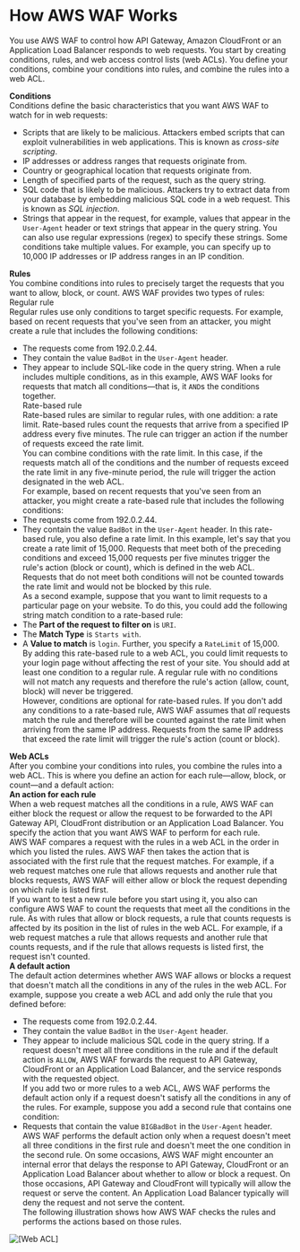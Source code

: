 # How AWS WAF Works<a name="how-aws-waf-works"></a>

You use AWS WAF to control how API Gateway, Amazon CloudFront or an Application Load Balancer responds to web requests\. You start by creating conditions, rules, and web access control lists \(web ACLs\)\. You define your conditions, combine your conditions into rules, and combine the rules into a web ACL\.

**Conditions**  
Conditions define the basic characteristics that you want AWS WAF to watch for in web requests:  
+ Scripts that are likely to be malicious\. Attackers embed scripts that can exploit vulnerabilities in web applications\. This is known as *cross\-site scripting*\.
+ IP addresses or address ranges that requests originate from\.
+ Country or geographical location that requests originate from\.
+ Length of specified parts of the request, such as the query string\.
+ SQL code that is likely to be malicious\. Attackers try to extract data from your database by embedding malicious SQL code in a web request\. This is known as *SQL injection*\.
+ Strings that appear in the request, for example, values that appear in the `User-Agent` header or text strings that appear in the query string\. You can also use regular expressions \(regex\) to specify these strings\.
Some conditions take multiple values\. For example, you can specify up to 10,000 IP addresses or IP address ranges in an IP condition\.

**Rules**  
You combine conditions into rules to precisely target the requests that you want to allow, block, or count\. AWS WAF provides two types of rules:    
Regular rule  
Regular rules use only conditions to target specific requests\. For example, based on recent requests that you've seen from an attacker, you might create a rule that includes the following conditions:   
+ The requests come from 192\.0\.2\.44\.
+ They contain the value `BadBot` in the `User-Agent` header\.
+ They appear to include SQL\-like code in the query string\.
When a rule includes multiple conditions, as in this example, AWS WAF looks for requests that match all conditions—that is, it `AND`s the conditions together\.   
Rate\-based rule  
Rate\-based rules are similar to regular rules, with one addition: a rate limit\. Rate\-based rules count the requests that arrive from a specified IP address every five minutes\. The rule can trigger an action if the number of requests exceed the rate limit\.  
You can combine conditions with the rate limit\. In this case, if the requests match all of the conditions and the number of requests exceed the rate limit in any five\-minute period, the rule will trigger the action designated in the web ACL\.  
For example, based on recent requests that you've seen from an attacker, you might create a rate\-based rule that includes the following conditions:   
+ The requests come from 192\.0\.2\.44\.
+ They contain the value `BadBot` in the `User-Agent` header\.
In this rate\-based rule, you also define a rate limit\. In this example, let's say that you create a rate limit of 15,000\. Requests that meet both of the preceding conditions and exceed 15,000 requests per five minutes trigger the rule's action \(block or count\), which is defined in the web ACL\.  
Requests that do not meet both conditions will not be counted towards the rate limit and would not be blocked by this rule\.  
As a second example, suppose that you want to limit requests to a particular page on your website\. To do this, you could add the following string match condition to a rate\-based rule:  
+ The **Part of the request to filter on** is `URI`\.
+ The **Match Type** is `Starts with`\. 
+ A **Value to match** is `login`\. 
Further, you specify a `RateLimit` of 15,000\.  
By adding this rate\-based rule to a web ACL, you could limit requests to your login page without affecting the rest of your site\.
You should add at least one condition to a regular rule\. A regular rule with no conditions will not match any requests and therefore the rule's action \(allow, count, block\) will never be triggered\.   
However, conditions are optional for rate\-based rules\. If you don't add any conditions to a rate\-based rule, AWS WAF assumes that *all* requests match the rule and therefore will be counted against the rate limit when arriving from the same IP address\. Requests from the same IP address that exceed the rate limit will trigger the rule's action \(count or block\)\. 

**Web ACLs**  
After you combine your conditions into rules, you combine the rules into a web ACL\. This is where you define an action for each rule—allow, block, or count—and a default action:    
**An action for each rule**  
When a web request matches all the conditions in a rule, AWS WAF can either block the request or allow the request to be forwarded to the API Gateway API, CloudFront distribution or an Application Load Balancer\. You specify the action that you want AWS WAF to perform for each rule\.  
AWS WAF compares a request with the rules in a web ACL in the order in which you listed the rules\. AWS WAF then takes the action that is associated with the first rule that the request matches\. For example, if a web request matches one rule that allows requests and another rule that blocks requests, AWS WAF will either allow or block the request depending on which rule is listed first\.  
If you want to test a new rule before you start using it, you also can configure AWS WAF to count the requests that meet all the conditions in the rule\. As with rules that allow or block requests, a rule that counts requests is affected by its position in the list of rules in the web ACL\. For example, if a web request matches a rule that allows requests and another rule that counts requests, and if the rule that allows requests is listed first, the request isn't counted\.   
**A default action**  
The default action determines whether AWS WAF allows or blocks a request that doesn't match all the conditions in any of the rules in the web ACL\. For example, suppose you create a web ACL and add only the rule that you defined before:  
+ The requests come from 192\.0\.2\.44\.
+ They contain the value `BadBot` in the `User-Agent` header\.
+ They appear to include malicious SQL code in the query string\.
If a request doesn't meet all three conditions in the rule and if the default action is `ALLOW`, AWS WAF forwards the request to API Gateway, CloudFront or an Application Load Balancer, and the service responds with the requested object\.  
If you add two or more rules to a web ACL, AWS WAF performs the default action only if a request doesn't satisfy all the conditions in any of the rules\. For example, suppose you add a second rule that contains one condition:  
+ Requests that contain the value `BIGBadBot` in the `User-Agent` header\.
AWS WAF performs the default action only when a request doesn't meet all three conditions in the first rule and doesn't meet the one condition in the second rule\.
On some occasions, AWS WAF might encounter an internal error that delays the response to API Gateway, CloudFront or an Application Load Balancer about whether to allow or block a request\. On those occasions, API Gateway and CloudFront will typically will allow the request or serve the content\. An Application Load Balancer typically will deny the request and not serve the content\.  
The following illustration shows how AWS WAF checks the rules and performs the actions based on those rules\.

![\[Web ACL\]](http://docs.aws.amazon.com/waf/latest/developerguide/images/web-acl-3a.png)